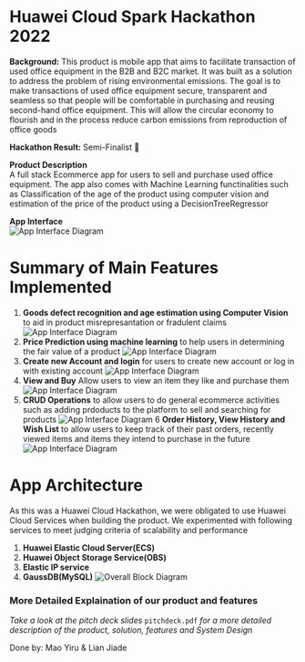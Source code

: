 # Huawei Cloud Spark Hackathon 2022

**Background:** This product is mobile app that aims to facilitate transaction of used office equipment in the B2B and B2C market. It was built as a solution to address the problem of rising environmental emissions. The goal is to make transactions of used office equipment secure, transparent and seamless so that people will be comfortable in purchasing and reusing second-hand office equipment. This will allow the circular economy to flourish and in the process reduce carbon emissions from reproduction of office goods 

**Hackathon Result:** Semi-Finalist :slightly_frowning_face:

**Product Description**<br />
A full stack Ecommerce app for users to sell and purchase used office equipment. The app also comes with Machine Learning functinalities such as  Classification of the age of the product using computer vision and estimation of the price of the product using a DecisionTreeRegressor <br/>

**App Interface**<br />
![App Interface Diagram](https://github.com/CSjiade/Huawei_Cloud_Hackathon/blob/main/documents/interface.png)

# Summary of Main Features Implemented
1. **Goods defect recognition and age estimation using Computer Vision** to aid in product misrepresantation or fradulent claims
![App Interface Diagram](https://github.com/CSjiade/Huawei_Cloud_Hackathon/blob/main/documents/cv.png)
2. **Price Prediction using machine learning** to help users in determining the fair value of a product
![App Interface Diagram](https://github.com/CSjiade/Huawei_Cloud_Hackathon/blob/main/documents/predict.png)
3. **Create new Account and login** for users to create new account or log in with existing account
![App Interface Diagram](https://github.com/CSjiade/Huawei_Cloud_Hackathon/blob/main/documents/login.png)
4. **View and Buy** Allow users to view an item they like and purchase them
![App Interface Diagram](https://github.com/CSjiade/Huawei_Cloud_Hackathon/blob/main/documents/buy.png)
5. **CRUD Operations** to allow users to do general ecommerce activities such as adding prdoducts to the platform to sell and searching for products
![App Interface Diagram](https://github.com/CSjiade/Huawei_Cloud_Hackathon/blob/main/documents/crud.png)
6 **Order History, View History and Wish List** to allow users to keep track of their past orders, recently viewed items and items they intend to purchase in the future
![App Interface Diagram](https://github.com/CSjiade/Huawei_Cloud_Hackathon/blob/main/documents/list.png)

# App Architecture <br />
As this was a Huawei Cloud Hackathon, we were obligated to use Huawei Cloud Services when building the product. We experimented with following services to meet judging criteria of scalability and performance
1. **Huawei Elastic Cloud Server(ECS)**
2. **Huawei Object Storage Service(OBS)**
3. **Elastic IP service**
4. **GaussDB(MySQL)**
![Overall Block Diagram](https://github.com/CSjiade/Huawei_Cloud_Hackathon/blob/main/documents/setup.png)

### More Detailed Explaination of our product and features
*Take a look at the pitch deck slides* `pitchdeck.pdf` *for a more detailed description of the product, solution, features and System Design*

Done by: Mao Yiru & Lian Jiade
